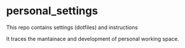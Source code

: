# personal_settings
This repo contains settings (dotfiles) and instructions

It traces the mantainace and development of personal working space.
